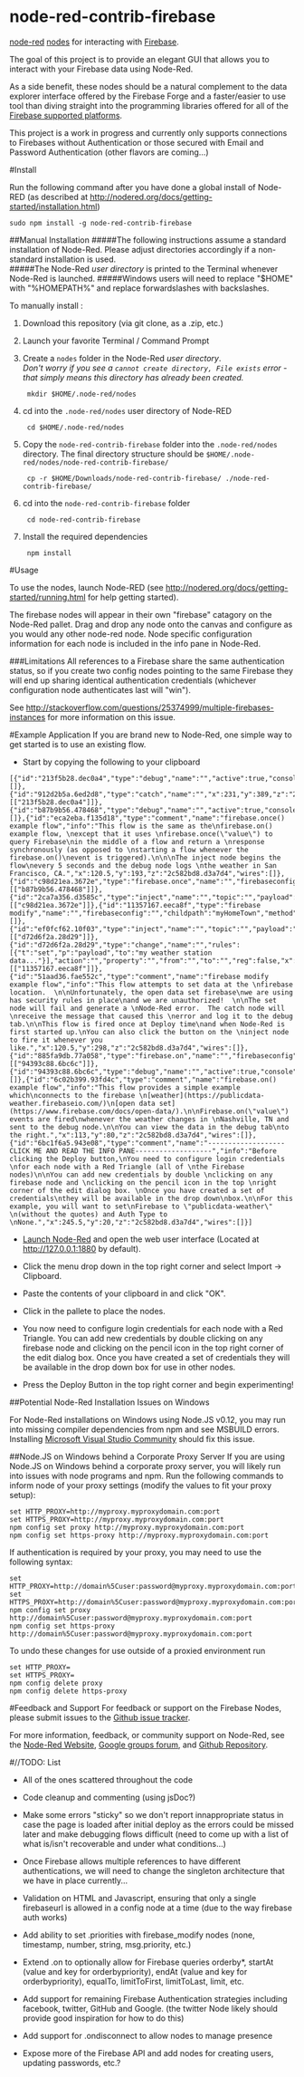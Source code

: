node-red-contrib-firebase
=========================

<A HREF="http://nodered.org">node-red</A> <A HREF="http://nodered.org/docs/creating-nodes/">nodes</A> for interacting with <A HREF="https://www.firebase.com/">Firebase</A>.

The goal of this project is to provide an elegant GUI that allows you to interact with your Firebase data using Node-Red.  

As a side benefit, these nodes should be a natural complement to the data explorer interface offered by the Firebase Forge and a faster/easier to use tool than diving straight into the programming libraries offered for all of the <A HREF="https://www.firebase.com/docs/">Firebase supported platforms</A>.  

This project is a work in progress and currently only supports connections to Firebases without Authentication or those secured with Email and Password Authentication (other flavors are coming...)

#Install

Run the following command after you have done a global install of Node-RED (as described at <A HREF="http://nodered.org/docs/getting-started/installation.html">http://nodered.org/docs/getting-started/installation.html</A>)

	sudo npm install -g node-red-contrib-firebase

##Manual Installation
#####The following instructions assume a standard installation of Node-Red.  Please adjust directories accordingly if a non-standard installation is used.  
#####The Node-Red _user directory_ is printed to the Terminal whenever Node-Red is launched.
#####Windows users will need to replace "$HOME" with "%HOMEPATH%" and replace forwardslashes with backslashes.

To manually install :

1. Download this repository (via git clone, as a .zip, etc.)

2. Launch your favorite Terminal / Command Prompt

3. Create a `nodes` folder in the Node-Red _user directory_.  
_Don't worry if you see a `cannot create directory, File exists` error - that simply means this directory has already been created._

		mkdir $HOME/.node-red/nodes

4. cd into the `.node-red/nodes` user directory of Node-RED

		cd $HOME/.node-red/nodes

5. Copy the `node-red-contrib-firebase` folder into the `.node-red/nodes` directory.  The final directory structure should be `$HOME/.node-red/nodes/node-red-contrib-firebase/`

		cp -r $HOME/Downloads/node-red-contrib-firebase/ ./node-red-contrib-firebase/

6. cd into the `node-red-contrib-firebase` folder

		cd node-red-contrib-firebase

7. Install the required dependencies

		npm install

#Usage

To use the nodes, launch Node-RED (see <A HREF="http://nodered.org/docs/getting-started/running.html">http://nodered.org/docs/getting-started/running.html</A> for help getting started).

The firebase nodes will appear in their own "firebase" catagory on the Node-Red pallet. Drag and drop any node onto the canvas and configure as you would any other node-red node.  Node specific configuration information for each node is included in the info pane in Node-Red.

###Limitations
All references to a Firebase share the same authentication status, so if you create two config nodes pointing to the same Firebase they will end up sharing identical authentication credentials (whichever configuration node authenticates last will "win").

See <A HREF="http://stackoverflow.com/questions/25374999/multiple-firebases-instances">http://stackoverflow.com/questions/25374999/multiple-firebases-instances</A> for more information on this issue.  

#Example Application
If you are brand new to Node-Red, one simple way to get started is to use an existing flow.

- Start by copying the following to your clipboard

```
[{"id":"213f5b28.dec0a4","type":"debug","name":"","active":true,"console":"false","complete":"true","x":377,"y":389,"z":"2c582bd8.d3a7d4","wires":[]},{"id":"912d2b5a.6ed2d8","type":"catch","name":"","x":231,"y":389,"z":"2c582bd8.d3a7d4","wires":[["213f5b28.dec0a4"]]},{"id":"b87b9b56.478468","type":"debug","name":"","active":true,"console":"false","complete":"payload","x":570,"y":229,"z":"2c582bd8.d3a7d4","wires":[]},{"id":"eca2eba.f135d18","type":"comment","name":"firebase.once() example flow","info":"This flow is the same as the\nfirebase.on() example flow, \nexcept that it uses \nfirebase.once(\"value\") to query Firebase\nin the middle of a flow and return a \nresponse synchronously (as opposed to \nstarting a flow whenever the firebase.on()\nevent is triggered).\n\n\nThe inject node begins the flow\nevery 5 seconds and the debug node logs \nthe weather in San Francisco, CA.","x":120.5,"y":193,"z":"2c582bd8.d3a7d4","wires":[]},{"id":"c98d21ea.3672e","type":"firebase.once","name":"","firebaseconfig":"","childpath":"sanfrancisco","eventType":"value","x":345,"y":229,"z":"2c582bd8.d3a7d4","wires":[["b87b9b56.478468"]]},{"id":"2ca7a356.d3585c","type":"inject","name":"","topic":"","payload":"","payloadType":"date","repeat":"5","crontab":"","once":false,"x":127,"y":229,"z":"2c582bd8.d3a7d4","wires":[["c98d21ea.3672e"]]},{"id":"11357167.eeca8f","type":"firebase modify","name":"","firebaseconfig":"","childpath":"myHomeTown","method":"set","x":518,"y":335,"z":"2c582bd8.d3a7d4","wires":[]},{"id":"ef0fcf62.10f03","type":"inject","name":"","topic":"","payload":"","payloadType":"date","repeat":"","crontab":"","once":true,"x":125,"y":335,"z":"2c582bd8.d3a7d4","wires":[["d72d6f2a.28d29"]]},{"id":"d72d6f2a.28d29","type":"change","name":"","rules":[{"t":"set","p":"payload","to":"my weather station data..."}],"action":"","property":"","from":"","to":"","reg":false,"x":304,"y":335,"z":"2c582bd8.d3a7d4","wires":[["11357167.eeca8f"]]},{"id":"51aad36.fae552c","type":"comment","name":"firebase modify example flow","info":"This flow attempts to set data at the \nfirebase location.  \n\nUnfortunately, the open data set firebase\nwe are using has security rules in place\nand we are unauthorized!  \n\nThe set node will fail and generate a \nNode-Red error.  The catch node will \nreceive the message that caused this \nerror and log it to the debug tab.\n\nThis flow is fired once at Deploy time\nand when Node-Red is first started up.\nYou can also click the button on the \ninject node to fire it whenever you like.","x":120.5,"y":298,"z":"2c582bd8.d3a7d4","wires":[]},{"id":"885fa9db.77a058","type":"firebase.on","name":"","firebaseconfig":"","childpath":"/nashville","atStart":true,"eventType":"value","x":146,"y":118,"z":"2c582bd8.d3a7d4","wires":[["94393c88.6bc6c"]]},{"id":"94393c88.6bc6c","type":"debug","name":"","active":true,"console":"false","complete":"payload","x":344,"y":118,"z":"2c582bd8.d3a7d4","wires":[]},{"id":"6c02b399.93fd4c","type":"comment","name":"firebase.on() example flow","info":"This flow provides a simple example which\nconnects to the firebase \n[weather](https://publicdata-weather.firebaseio.com/)\n[open data set](https://www.firebase.com/docs/open-data/).\n\nFirebase.on(\"value\") events are fired\nwhenever the weather changes in \nNashville, TN and sent to the debug node.\n\nYou can view the data in the debug tab\nto the right.","x":113,"y":80,"z":"2c582bd8.d3a7d4","wires":[]},{"id":"6bc1f6a5.943e08","type":"comment","name":"-------------------CLICK ME AND READ THE INFO PANE-------------------","info":"Before clicking the Deploy button,\nYou need to configure login credentials \nfor each node with a Red Triangle (all of \nthe Firebase nodes)\n\nYou can add new credentials by double \nclicking on any firebase node and \nclicking on the pencil icon in the top \nright corner of the edit dialog box. \nOnce you have created a set of credentials\nthey will be available in the drop down\nbox.\n\nFor this example, you will want to set\nFirebase to \"publicdata-weather\" \n(without the quotes) and Auth Type to \nNone.","x":245.5,"y":20,"z":"2c582bd8.d3a7d4","wires":[]}]
```
- <A HREF="http://nodered.org/docs/getting-started/running.html">Launch Node-Red</A> and open the web user interface (Located at <A HREF="http://127.0.0.1:1880">http://127.0.0.1:1880</A> by default).

- Click the menu drop down in the top right corner and select Import -> Clipboard.

- Paste the contents of your clipboard in and click "OK".

- Click in the pallete to place the nodes.

- You now need to configure login credentials for each node with a Red Triangle.  You can add new credentials by double clicking on any firebase node and clicking on the pencil icon in the top right corner of the edit dialog box. Once you have created a set of credentials they will be available in the drop down box for use in other nodes.

- Press the Deploy Button in the top right corner and begin experimenting!

##Potential Node-Red Installation Issues on Windows

For Node-Red installations on Windows using Node.JS v0.12, you may run into missing compiler dependencies from npm and see MSBUILD errors.  Installing <A HREF="https://www.visualstudio.com/en-us/visual-studio-homepage-vs.aspx">Microsoft Visual Studio Community</A> should fix this issue.

##Node.JS on Windows behind a Corporate Proxy Server
If you are using Node.JS on Windows behind a corporate proxy server, you will likely run into issues with
node programs and npm.  Run the following commands to inform node of your proxy settings (modify the values to fit your proxy setup):

    set HTTP_PROXY=http://myproxy.myproxydomain.com:port
    set HTTPS_PROXY=http://myproxy.myproxydomain.com:port
    npm config set proxy http://myproxy.myproxydomain.com:port
    npm config set https-proxy http://myproxy.myproxydomain.com:port

If authentication is required by your proxy, you may need to use the following syntax:

    set HTTP_PROXY=http://domain%5Cuser:password@myproxy.myproxydomain.com:port
    set HTTPS_PROXY=http://domain%5Cuser:password@myproxy.myproxydomain.com:port
    npm config set proxy http://domain%5Cuser:password@myproxy.myproxydomain.com:port
    npm config set https-proxy http://domain%5Cuser:password@myproxy.myproxydomain.com:port

To undo these changes for use outside of a proxied environment run

    set HTTP_PROXY=
    set HTTPS_PROXY=
    npm config delete proxy
    npm config delete https-proxy

#Feedback and Support
For feedback or support on the Firebase Nodes, please submit issues to the <A HREF="https://github.com/deldrid1/node-red-contrib-firebase/issues">Github issue tracker</A>.

For more information, feedback, or community support on Node-Red, see the <A HREF="http://nodered.org/">Node-Red Website</A>, <A HREF="https://groups.google.com/forum/#!forum/node-red">Google groups forum</A>, and <A HREF="https://www.github.com/node-red/node-red">Github Repository</A>.

#//TODO: List
- All of the ones scattered throughout the code

- Code cleanup and commenting (using jsDoc?)

- Make some errors "sticky" so we don't report innappropriate status in case the page is loaded after initial deploy as the errors could be missed later and make debugging flows difficult (need to come up with a list of what is/isn't recoverable and under what conditions...)

- Once Firebase allows multiple references to have different authentications, we will need to change the singleton architecture that we have in place currently...

- Validation on HTML and Javascript, ensuring that only a single firebaseurl is allowed in a config node at a time (due to the way firebase auth works)

- Add ability to set .priorities with firebase_modify nodes (none, timestamp, number, string, msg.priority, etc.)

- Extend .on to optionally allow for Firebase queries
  orderby*, startAt (value and key for orderbypriority), endAt (value and key for orderbypriority), equalTo, limitToFirst, limitToLast, limit, etc.

- Add support for remaining Firebase Authentication strategies including facebook, twitter, GitHub and Google. (the twitter Node likely should provide good inspiration for how to do this)

- Add support for .ondisconnect to allow nodes to manage presence

- Expose more of the Firebase API and add nodes for creating users, updating passwords, etc.?
